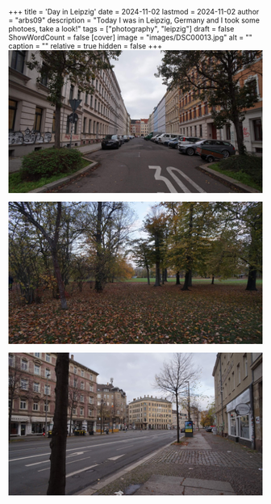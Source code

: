 +++
title = 'Day in Leipzig'
date = 2024-11-02
lastmod = 2024-11-02
author = "arbs09"
description = "Today I was in Leipzig, Germany and I took some photoes, take a look!"
tags = ["photography", "leipzig"]
draft = false
ShowWordCount = false
[cover]
image = "images/DSC00013.jpg"
alt = ""
caption = ""
relative = true
hidden = false
+++
![](images/DSC00016.jpg)

![](images/DSC00022.jpg)

![](images/DSC00013.jpg)